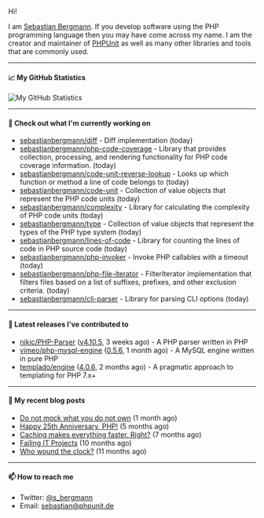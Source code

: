 Hi!

I am [Sebastian Bergmann](https://sebastian-bergmann.de/). If you develop software using the PHP programming language then you may have come across my name. I am the creator and maintainer of [PHPUnit](https://phpunit.de/) as well as many other libraries and tools that are commonly used.

---

#### 📈 My GitHub Statistics

![My GitHub Statistics](https://github-readme-stats.vercel.app/api?username=sebastianbergmann&show_icons=true&count_private=true&hide_title=true)

---

#### 👷 Check out what I'm currently working on

- [sebastianbergmann/diff](https://github.com/sebastianbergmann/diff) - Diff implementation (today)
- [sebastianbergmann/php-code-coverage](https://github.com/sebastianbergmann/php-code-coverage) - Library that provides collection, processing, and rendering functionality for PHP code coverage information. (today)
- [sebastianbergmann/code-unit-reverse-lookup](https://github.com/sebastianbergmann/code-unit-reverse-lookup) - Looks up which function or method a line of code belongs to (today)
- [sebastianbergmann/code-unit](https://github.com/sebastianbergmann/code-unit) - Collection of value objects that represent the PHP code units (today)
- [sebastianbergmann/complexity](https://github.com/sebastianbergmann/complexity) - Library for calculating the complexity of PHP code units (today)
- [sebastianbergmann/type](https://github.com/sebastianbergmann/type) - Collection of value objects that represent the types of the PHP type system (today)
- [sebastianbergmann/lines-of-code](https://github.com/sebastianbergmann/lines-of-code) - Library for counting the lines of code in PHP source code (today)
- [sebastianbergmann/php-invoker](https://github.com/sebastianbergmann/php-invoker) - Invoke PHP callables with a timeout (today)
- [sebastianbergmann/php-file-iterator](https://github.com/sebastianbergmann/php-file-iterator) - FilterIterator implementation that filters files based on a list of suffixes, prefixes, and other exclusion criteria. (today)
- [sebastianbergmann/cli-parser](https://github.com/sebastianbergmann/cli-parser) - Library for parsing CLI options (today)

---

#### 🔭 Latest releases I've contributed to

- [nikic/PHP-Parser](https://github.com/nikic/PHP-Parser) ([v4.10.5](https://github.com/nikic/PHP-Parser/releases/tag/v4.10.5), 3 weeks ago) - A PHP parser written in PHP
- [vimeo/php-mysql-engine](https://github.com/vimeo/php-mysql-engine) ([0.5.6](https://github.com/vimeo/php-mysql-engine/releases/tag/0.5.6), 1 month ago) - A MySQL engine written in pure PHP
- [templado/engine](https://github.com/templado/engine) ([4.0.6](https://github.com/templado/engine/releases/tag/4.0.6), 2 months ago) - A pragmatic approach to templating for PHP 7.x&#43;

---

#### 📜 My recent blog posts

- [Do not mock what you do not own](https://thephp.cc/articles/do-not-mock-what-you-do-not-own) (1 month ago)
- [Happy 25th Anniversary, PHP!](https://thephp.cc/news/2020/11/happy-25th-anniversary-php) (5 months ago)
- [Caching makes everything faster. Right?](https://thephp.cc/articles/caching-makes-everything-faster-right) (7 months ago)
- [Failing IT Projects](https://thephp.cc/news/2020/07/failing-it-projects) (10 months ago)
- [Who wound the clock?](https://thephp.cc/news/2020/06/who-wound-the-clock) (11 months ago)

---

#### 📫 How to reach me

- Twitter: [@s_bergmann](https://twitter.com/s_bergmann)
- Email: [sebastian@phpunit.de](mailto://sebastian@phpunit.de)
